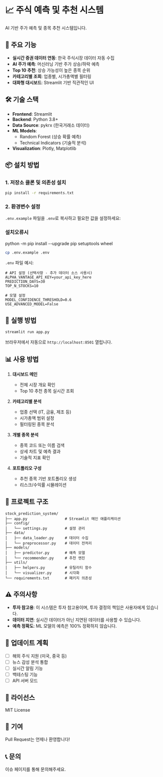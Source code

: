 # 📈 주식 예측 및 추천 시스템

AI 기반 주가 예측 및 종목 추천 시스템입니다.

## 🌟 주요 기능

- **실시간 증권 데이터 연동**: 한국 주식시장 데이터 자동 수집
- **AI 주가 예측**: 머신러닝 기반 주가 상승/하락 예측
- **Top 10 추천**: 상승 가능성이 높은 종목 순위
- **카테고리별 조회**: 업종별, 시가총액별 필터링
- **대화형 대시보드**: Streamlit 기반 직관적인 UI

## 🛠️ 기술 스택

- **Frontend**: Streamlit
- **Backend**: Python 3.8+
- **Data Source**: pykrx (한국거래소 데이터)
- **ML Models**: 
  - Random Forest (상승 확률 예측)
  - Technical Indicators (기술적 분석)
- **Visualization**: Plotly, Matplotlib

## 📦 설치 방법

### 1. 저장소 클론 및 의존성 설치

```bash
pip install -r requirements.txt
```

### 2. 환경변수 설정

`.env.example` 파일을 `.env`로 복사하고 필요한 값을 설정하세요:

### 설치오류시
python -m pip install --upgrade pip setuptools wheel


```bash
cp .env.example .env
```

`.env` 파일 예시:
```
# API 설정 (선택사항 - 추가 데이터 소스 사용시)
ALPHA_VANTAGE_API_KEY=your_api_key_here
PREDICTION_DAYS=30
TOP_N_STOCKS=10

# 모델 설정
MODEL_CONFIDENCE_THRESHOLD=0.6
USE_ADVANCED_MODEL=False
```

## 🚀 실행 방법

```bash
streamlit run app.py
```

브라우저에서 자동으로 `http://localhost:8501` 열립니다.

## 📊 사용 방법

1. **대시보드 메인**
   - 전체 시장 개요 확인
   - Top 10 추천 종목 실시간 조회

2. **카테고리별 분석**
   - 업종 선택 (IT, 금융, 제조 등)
   - 시가총액 범위 설정
   - 필터링된 종목 분석

3. **개별 종목 분석**
   - 종목 코드 또는 이름 검색
   - 상세 차트 및 예측 결과
   - 기술적 지표 확인

4. **포트폴리오 구성**
   - 추천 종목 기반 포트폴리오 생성
   - 리스크/수익률 시뮬레이션

## 📁 프로젝트 구조

```
stock_prediction_system/
├── app.py                 # Streamlit 메인 애플리케이션
├── config/
│   └── settings.py        # 설정 관리
├── data/
│   ├── data_loader.py     # 데이터 수집
│   └── preprocessor.py    # 데이터 전처리
├── models/
│   ├── predictor.py       # 예측 모델
│   └── recommender.py     # 추천 엔진
├── utils/
│   ├── helpers.py         # 유틸리티 함수
│   └── visualizer.py      # 시각화
└── requirements.txt       # 패키지 의존성
```

## ⚠️ 주의사항

- **투자 참고용**: 이 시스템은 투자 참고용이며, 투자 결정의 책임은 사용자에게 있습니다.
- **데이터 지연**: 실시간 데이터가 아닌 지연된 데이터를 사용할 수 있습니다.
- **예측 정확도**: ML 모델의 예측은 100% 정확하지 않습니다.

## 🔄 업데이트 계획

- [ ] 해외 주식 지원 (미국, 중국 등)
- [ ] 뉴스 감성 분석 통합
- [ ] 실시간 알림 기능
- [ ] 백테스팅 기능
- [ ] API 서버 모드

## 📝 라이선스

MIT License

## 👥 기여

Pull Request는 언제나 환영합니다!

## 📞 문의

이슈 페이지를 통해 문의해주세요.
